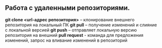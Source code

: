## Работа с удаленными репозиториями.

**git clone <url-адрес репозитория>** – клонирование внешнего репозитория на
локальный ПК
**git pull** – получение изменений и слияние с локальной версией
**git push** – отправляет локальную версию репозитория на внешний
**pull request** - команда для предложения изменений, запрос на вливание изменений в репозиторий 
